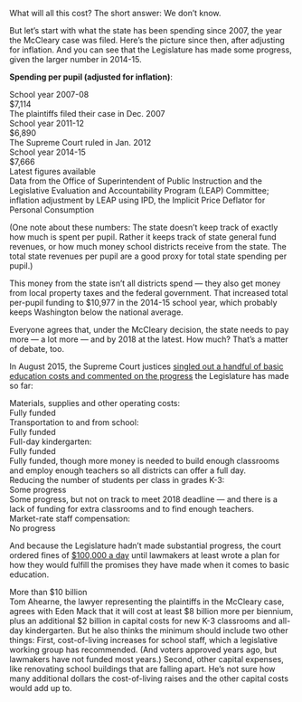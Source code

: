 <span class="drop">W</span>hat will all this cost? The short answer: We don’t know. 

But let’s start with what the state has been spending since 2007, the year the McCleary case was filed. Here’s the picture since then, after adjusting for inflation. And you can see that the Legislature has made some progress, given the larger number in 2014-15.

**Spending per pupil (adjusted for inflation)**:

<div class="money options">
  <div class="option">
    <div class="bold">School year 2007-08</div>
    $7,114
    <div class="extra">The plaintiffs filed their case in Dec. 2007</div>
  </div>

  <div class="option">
    <div class="bold">School year 2011-12</div>
    $6,890
    <div class="extra">The Supreme Court ruled in Jan. 2012</div>
  </div>

  <div class="option">
    <div class="bold">School year 2014-15</div>
    $7,666
    <div class="extra">Latest figures available</div>
  </div>
</div>

<div class="source">Data from the Office of Superintendent of Public Instruction and the Legislative Evaluation and Accountability Program (LEAP) Committee; inflation adjustment by LEAP using IPD, the Implicit Price Deflator for Personal Consumption</div>

(One note about these numbers: The state doesn’t keep track of exactly how much is spent per pupil. Rather it keeps track of state general fund revenues, or how much money school districts receive from the state. The total state revenues per pupil are a good proxy for total state spending per pupil.)

This money from the state isn’t all districts spend &mdash; they also get money from local property taxes and the federal government. That increased total per-pupil funding to $10,977 in the 2014-15 school year, which probably keeps Washington below the national average.

Everyone agrees that, under the McCleary decision, the state needs to pay more &mdash; a lot more &mdash; and by 2018 at the latest. How much? That’s a matter of debate, too.

In August 2015, the Supreme Court justices <span class="yellow"><a href="https://www.documentcloud.org/documents/2272557-84362-7-8-13-2015-mccleary-order.html">singled out a handful of basic education costs and commented on the progress</a></span> the Legislature has made so far: 

<div class="block-box checklist">
  <div class="block">
    <div class="flex-container">
      <div class="left">Materials, supplies and other operating costs:</div>
      <div class="right">Fully funded</div>
    </div>
  </div>
  <div class="block">
    <div class="flex-container">
      <div class="left">Transportation to and from school:</div>
      <div class="right">Fully funded</div>
    </div>
  </div>
  <div class="block">
    <div class="flex-container">
      <div class="left">Full-day kindergarten:</div>
      <div class="right">Fully funded</div>
    </div>
    <div class="explanation">Fully funded, though more money is needed to build enough classrooms and employ enough teachers so all districts can offer a full day.</div>
  </div>

  <div class="block">
    <div class="flex-container">
      <div class="left">Reducing the number of students per class in grades K-3:</div>
      <div class="right">Some progress</div>
    </div>
    <div class="explanation">Some progress, but not on track to meet 2018 deadline &mdash; and there is a lack of funding for extra classrooms and to find enough teachers. </div>
  </div>

  <div class="block">
    <div class="flex-container">
      <div class="left">Market-rate staff compensation:</div>
      <div class="right">No progress</div>
    </div>
  </div>
</div>

And because the Legislature hadn’t made substantial progress, the court ordered fines of  <span class="yellow"><a href="http://www.seattletimes.com/seattle-news/education/supreme-court-orders-100000-per-day-fines-in-mccleary-case/">$100,000 a day</a></span> until lawmakers at least wrote a plan for how they would fulfill the promises they  have made when it comes to basic education. 

<div class="estimates">
  <div class="bars">
    <div class="indefinite bar" style="height: 100%" data-order="fourth">
      <div class="label">
        <div class="fourth estimate scroll-aware" data-order="fourth">
          <div class="money"><i class="fa fa-caret-left"></i> More than $10 billion </div>
          Tom Ahearne, the lawyer representing the plaintiffs in the McCleary case, agrees with Eden Mack that it will cost at least $8 billion more per biennium, plus an additional $2 billion in capital costs for new K-3 classrooms and all-day kindergarten. But he also thinks the minimum should include two other things: First, cost-of-living increases for school staff, which a legislative working group has recommended. (And voters approved years ago, but lawmakers have not funded most years.) Second, other capital expenses, like renovating school buildings that are falling apart. He’s not sure how many additional dollars the cost-of-living raises and the other capital costs would add up to.
        </div>
      </div>
    </div>
    <div class="bar" style="height: 77%" data-order="third">
      <div class="label">
        <div class="third estimate scroll-aware" data-order="third">
          <div class="money"><i class="fa fa-caret-left"></i> $10 billion </div>
          Eden Mack, a leader in Washington’s Paramount Duty group, <span class="yellow"><a href="http://paramountduty.com/faq/">says the number is closer to $8 billion more per biennium</span></a> for operations, or $4 billion a year &mdash; and that doesn’t count a one-time cost of $2 billion to build new classrooms to lower class sizes and support all-day kindergarten. She based her estimate on the state’s testimony from the McCleary case. 
        </div>
      </div>
    </div>
    <div class="bar" style="height: 58%" data-order="second">
      <div class="label">
        <div class="second estimate scroll-aware" data-order="second">
          <div class="money"><i class="fa fa-caret-left"></i> $7.6 billion </div>
          The Office of Superintendent of Public Instruction <span class="yellow"><a href="http://www.k12.wa.us/Communications/FullyFundPlan/PlanCostTable.pdf">estimates</span></a> it would cost at least $7.6 billion every biennium &mdash; or about $3.8 billion a year. That number doesn’t factor in capital costs, which would be separate.
        </div>
      </div>
    </div>
    <div class="bar" style="height: 27%" data-order="first">
      <div class="inset">
        <p>So how much will it cost to provide school staff with competitive salaries, reduce K-3 class sizes, and build enough classrooms to offer those smaller classes and a full day of kindergarten?
        <p>It depends on whom you ask.
      </div>
      <div class="label">
        <div class="first estimate scroll-aware" data-order="first">
          <div class="money"><i class="fa fa-caret-left"></i> $3.5 billion </div>
          According to some in the Legislature, the major remaining cost is staff compensation and that will cost at least $3.5 billion per biennium based on a <span class="yellow"><a href="https://app.leg.wa.gov/CMD/Handler.ashx?MethodName=getdocumentcontent&documentId=ylJ1VjThL5g&att=false">June 2015 fiscal analysis</span></a> &mdash; or about $1.76 billion a year.
        </div>
      </div>
    </div> 
  </div>
</div>


Why do the estimates differ so dramatically? The state Supreme Court’s job is to enforce the constitution, not write state budgets. That’s why the court hasn’t dictated a dollar amount for funding McCleary and why phrases like “fully funding education” and “paramount duty” are left up to interpretation. 

For example, remember HB 2261, the bill that defined basic education? That bill created the Quality Education Council, a committee of education leaders and policymakers who were supposed to make recommendations on how to put the new definition of basic education into practice. The Office of Superintendent of Public Instruction has based most of its estimate on the recommendations from that council. But the Legislature, with its estimate of $3.5 billion, has mostly ignored the council’s numbers, and instead has run its own fiscal analysis.  

Also, OSPI’s estimate includes the costs of Initiative 1351, which voters approved in November 2014. That measure requires lower class sizes in all grades, and ramping up education spending in a number of other ways, too. In July 2015, legislators said they were unable to find the $2 billion it would cost to fund the measure, so they’ve put it on hold for the time being and don’t count it in their calculations of how much it will cost to fully fund education. Neither do Mack and Ahearne, because I-1351 didn’t exist when the McCleary case was decided. 


<div class="top"><a href="#top"><i class="fa fa-caret-up"></i> Back to top</a></div>
